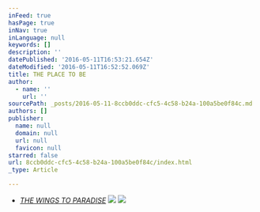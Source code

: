 ```yaml
---
inFeed: true
hasPage: true
inNav: true
inLanguage: null
keywords: []
description: ''
datePublished: '2016-05-11T16:53:21.654Z'
dateModified: '2016-05-11T16:52:52.069Z'
title: THE PLACE TO BE
author:
  - name: ''
    url: ''
sourcePath: _posts/2016-05-11-8ccb0ddc-cfc5-4c58-b24a-100a5be0f84c.md
authors: []
publisher:
  name: null
  domain: null
  url: null
  favicon: null
starred: false
url: 8ccb0ddc-cfc5-4c58-b24a-100a5be0f84c/index.html
_type: Article

---
```

* _[THE WINGS TO PARADISE][0]_
![](https://s3-us-west-2.amazonaws.com/the-grid-img/p/b2286e4943b75d134f89e8ed0091533ef143405e.png)
![](https://s3-us-west-2.amazonaws.com/the-grid-img/p/50e54e39d20aa2e38a14106f092d427603916122.png)

[0]: null